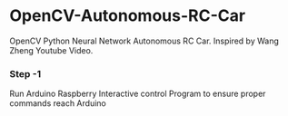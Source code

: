 # OpenCV-Autonomous-RC-Car
OpenCV Python Neural Network Autonomous RC Car. Inspired by  Wang Zheng Youtube Video.

### Step -1 

Run Arduino Raspberry Interactive control Program to ensure proper commands reach Arduino 
